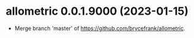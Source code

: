 <!-- NEWS.md is maintained by https://cynkra.github.io/fledge, do not edit -->

# allometric 0.0.1.9000 (2023-01-15)

- Merge branch 'master' of https://github.com/brycefrank/allometric.
